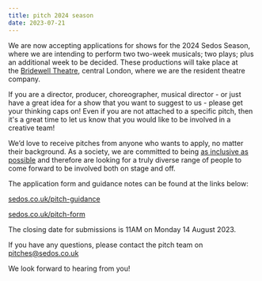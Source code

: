 ```yaml
---
title: pitch 2024 season
date: 2023-07-21
---
```

We are now accepting applications for shows for the 2024 Sedos Season, where we are intending to perform two two-week musicals; two plays; plus an additional week to be decided. These productions will take place at the [Bridewell Theatre](https://sedos.co.uk/venues/bridewell), central London, where we are the resident theatre company.

If you are a director, producer, choreographer, musical director - or just have a great idea for a show that you want to suggest to us - please get your thinking caps on! Even if you are not attached to a specific pitch, then it's a great time to let us know that you would like to be involved in a creative team!

We’d love to receive pitches from anyone who wants to apply, no matter their background. As a society, we are committed to being [as inclusive as possible](https://sedos.co.uk/shows/2021-a-new-commitment-to-diversity-and-inclusion) and therefore are looking for a truly diverse range of people to come forward to be involved both on stage and off.

The application form and guidance notes can be found at the links below:

[sedos.co.uk/pitch-guidance](https://www.sedos.co.uk/pitch-guidance)

[sedos.co.uk/pitch-form](https://www.sedos.co.uk/pitch-form)

The closing date for submissions is 11AM on Monday 14 August 2023.

If you have any questions, please contact the pitch team on pitches@sedos.co.uk

We look forward to hearing from you!
